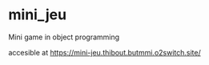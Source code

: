 # mini_jeu
Mini game in object programming

accesible at https://mini-jeu.thibout.butmmi.o2switch.site/